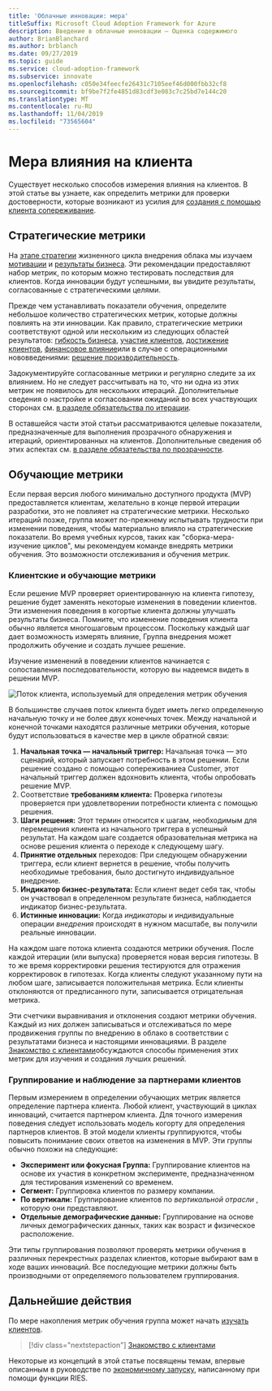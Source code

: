 ```yaml
---
title: 'Облачные инновации: мера'
titleSuffix: Microsoft Cloud Adoption Framework for Azure
description: Введение в облачные инновации — Оценка содержимого
author: BrianBlanchard
ms.author: brblanch
ms.date: 09/27/2019
ms.topic: guide
ms.service: cloud-adoption-framework
ms.subservice: innovate
ms.openlocfilehash: c050e34feecfe26431c7105eef46d000fbb32cf8
ms.sourcegitcommit: bf9be7f2fe4851d83cdf3e083c7c25bd7e144c20
ms.translationtype: MT
ms.contentlocale: ru-RU
ms.lasthandoff: 11/04/2019
ms.locfileid: "73565604"
---
```

# <a name="measure-for-customer-impact"></a>Мера влияния на клиента

Существует несколько способов измерения влияния на клиентов. В этой статье вы узнаете, как определить метрики для проверки достоверности, которые возникают из усилия для [создания с помощью клиента сопереживание](./build.md).

## <a name="strategic-metrics"></a>Стратегические метрики

На [этапе стратегии](../../strategy/index.md) жизненного цикла внедрения облака мы изучаем [мотивации](../../strategy/motivations.md) и [результаты бизнеса](../../strategy/business-outcomes/index.md). Эти рекомендации предоставляют набор метрик, по которым можно тестировать последствия для клиентов. Когда инновации будут успешными, вы увидите результаты, согласованные с стратегическими целями.

Прежде чем устанавливать показатели обучения, определите небольшое количество стратегических метрик, которые должны повлиять на эти инновации. Как правило, стратегические метрики соответствуют одной или нескольким из следующих областей результатов: [гибкость бизнеса](../../strategy/business-outcomes/agility-outcomes.md), [участие клиентов](../../strategy/business-outcomes/engagement-outcomes.md), [достижение клиентов](../../strategy/business-outcomes/reach-outcomes.md), [финансовое влияние](../../strategy/business-outcomes/fiscal-outcomes.md)или в случае с операционными нововведениями: [решение производительность](../../strategy/business-outcomes/fiscal-outcomes.md).

Задокументируйте согласованные метрики и регулярно следите за их влиянием. Но не следует рассчитывать на то, что ни одна из этих метрик не появилось для нескольких итераций. Дополнительные сведения о настройке и согласовании ожиданий во всех участвующих сторонах см. [в разделе обязательства по итерации](./index.md#commitment-to-iteration).

В оставшейся части этой статьи рассматриваются целевые показатели, предназначенные для выполнения прозрачного обнаружения и итераций, ориентированных на клиентов. Дополнительные сведения об этих аспектах см. [в разделе обязательства по прозрачности](./index.md#commitment-to-transparency).

## <a name="learning-metrics"></a>Обучающие метрики

Если первая версия любого минимально доступного продукта (MVP) предоставляется клиентам, желательно в конце первой итерации разработки, это не повлияет на стратегические метрики. Несколько итераций позже, группа может по-прежнему испытывать трудности при изменении поведения, чтобы материально влияло на стратегические показатели. Во время учебных курсов, таких как "сборка-мера-изучение циклов", мы рекомендуем команде внедрять метрики обучения. Это возможности отслеживания и обучения метрик.

### <a name="customer-flow-and-learning-metrics"></a>Клиентские и обучающие метрики

Если решение MVP проверяет ориентированную на клиента гипотезу, решение будет заменять некоторые изменения в поведении клиентов. Эти изменения поведения в когортые клиента должны улучшать результаты бизнеса. Помните, что изменение поведения клиента обычно является многошаговым процессом. Поскольку каждый шаг дает возможность измерять влияние, Группа внедрения может продолжить обучение и создать лучшее решение.

Изучение изменений в поведении клиентов начинается с сопоставления последовательности, которую вы надеемся видеть в решении MVP.

![Поток клиента, используемый для определения метрик обучения](../../_images/innovate/customer-flow-learning-metrics.png)

В большинстве случаев поток клиента будет иметь легко определенную начальную точку и не более двух конечных точек. Между начальной и конечной точками находятся различные метрики обучения, которые будут использоваться в качестве мер в цикле обратной связи:

1. **Начальная точка — начальный триггер:** Начальная точка — это сценарий, который запускает потребность в этом решении. Если решение создано с помощью сопереживаниеа Customer, этот начальный триггер должен вдохновить клиента, чтобы опробовать решение MVP.
2. Соответствие **требованиям клиента:** Проверка гипотезы проверяется при удовлетворении потребности клиента с помощью решения.
3. **Шаги решения:** Этот термин относится к шагам, необходимым для перемещения клиента из начального триггера в успешный результат. На каждом шаге создается образовательная метрика на основе решения клиента о переходе к следующему шагу.
4. **Принятие отдельных** переходов: При следующем обнаружении триггера, если клиент вернется в решение, чтобы получить необходимые требования, было достигнуто индивидуальное внедрение.
5. **Индикатор бизнес-результата:** Если клиент ведет себя так, чтобы он участвовал в определенном результате бизнеса, наблюдается индикатор бизнес-результата.
6. **Истинные инновации:** Когда *индикаторы* и индивидуальные операции *внедрения* происходят в нужном масштабе, вы получили реальные инновации.

На каждом шаге потока клиента создаются метрики обучения. После каждой итерации (или выпуска) проверяется новая версия гипотезы. В то же время корректировки решения тестируются для отражения корректировок в гипотезах. Когда клиенты следуют указанному пути на любом шаге, записывается положительная метрика. Если клиенты отклоняются от предписанного пути, записывается отрицательная метрика.

Эти счетчики выравнивания и отклонения создают метрики обучения. Каждый из них должен записываться и отслеживаться по мере продвижения группы по внедрению в облако в соответствии с результатами бизнеса и настоящими инновациями. В разделе [Знакомство с клиентами](./learn.md)обсуждаются способы применения этих метрик для изучения и создания лучших решений.

### <a name="grouping-and-observing-customer-partners"></a>Группирование и наблюдение за партнерами клиентов

Первым измерением в определении обучающих метрик является определение партнера клиента. Любой клиент, участвующий в циклах инноваций, считается партнером клиента. Для точного измерения поведения следует использовать модель когорту для определения партнеров клиентов. В этой модели клиенты группируются, чтобы повысить понимание своих ответов на изменения в MVP. Эти группы обычно похожи на следующие:

- **Эксперимент или фокусная Группа:** Группирование клиентов на основе их участия в конкретном эксперименте, предназначенном для тестирования изменений со временем.
- **Сегмент:** Группировка клиентов по размеру компании.
- **По вертикали:** Группирование клиентов по *вертикальной отрасли* , которую они представляют.
- **Отдельные демографические данные:** Группирование на основе личных демографических данных, таких как возраст и физическое расположение.

Эти типы группирования позволяют проверять метрики обучения в различных перекрестных разделах клиентов, которые выбирают вам в ходе ваших инноваций. Все последующие метрики должны быть производными от определяемого пользователем группирования.

## <a name="next-steps"></a>Дальнейшие действия

По мере накопления метрик обучения группа может начать [изучать клиентов](./learn.md).

> [!div class="nextstepaction"]
> [Знакомство с клиентами](./learn.md)

Некоторые из концепций в этой статье посвящены темам, впервые описанным в руководстве по [экономичному запуску](http://theleanstartup.com/book), написанному при помощи функции RIES.
